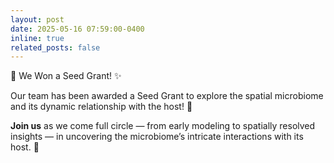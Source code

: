 ```yaml
---
layout: post
date: 2025-05-16 07:59:00-0400
inline: true
related_posts: false
---
```


:seedling: We Won a Seed Grant! :sparkles:

Our team has been awarded a Seed Grant to explore the spatial microbiome and its dynamic relationship with the host! :dna:

**Join us** as we come full circle — from early modeling to spatially resolved insights — in uncovering the microbiome’s intricate interactions with its host. :rocket:
